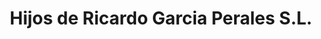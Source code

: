 ---
title: "Hijos de Ricardo Garcia Perales S.L."
url: /tomelloso/hijos-de-ricardo-garcia-perales-s-l/
shop: mayorista
---
